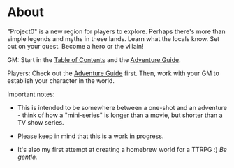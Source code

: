 # About

"Project0" is a new region for players to explore. Perhaps there's more than simple legends and myths in these lands. Learn what the locals know. Set out on your quest. Become a hero or the villain!

GM: Start in the [Table of Contents](toc.md) and the [Adventure Guide](ag.md).

Players: Check out the [Adventure Guide](ag.md) first. Then, work with your GM to establish your character in the world.

Important notes:

* This is intended to be somewhere between a one-shot and an adventure - think of how a "mini-series" is longer than a movie, but shorter than a TV show series.

* Please keep in mind that this is a work in progress.

* It's also my first attempt at creating a homebrew world for a TTRPG :) *Be gentle.*
